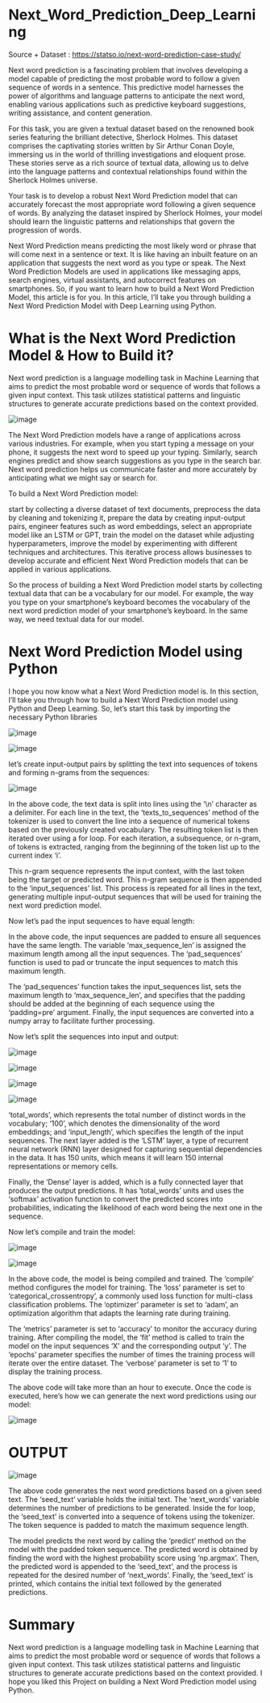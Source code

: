 # Next_Word_Prediction_Deep_Learning
Source + Dataset :  https://statso.io/next-word-prediction-case-study/

Next word prediction is a fascinating problem that involves developing a model capable of predicting the most probable word to follow a given sequence of words in a sentence. This predictive model harnesses the power of algorithms and language patterns to anticipate the next word, enabling various applications such as predictive keyboard suggestions, writing assistance, and content generation.

For this task, you are given a textual dataset based on the renowned book series featuring the brilliant detective, Sherlock Holmes. This dataset comprises the captivating stories written by Sir Arthur Conan Doyle, immersing us in the world of thrilling investigations and eloquent prose. These stories serve as a rich source of textual data, allowing us to delve into the language patterns and contextual relationships found within the Sherlock Holmes universe.

Your task is to develop a robust Next Word Prediction model that can accurately forecast the most appropriate word following a given sequence of words. By analyzing the dataset inspired by Sherlock Holmes, your model should learn the linguistic patterns and relationships that govern the progression of words.

Next Word Prediction means predicting the most likely word or phrase that will come next in a sentence or text. It is like having an inbuilt feature on an application that suggests the next word as you type or speak. The Next Word Prediction Models are used in applications like messaging apps, search engines, virtual assistants, and autocorrect features on smartphones. So, if you want to learn how to build a Next Word Prediction Model, this article is for you. In this article, I’ll take you through building a Next Word Prediction Model with Deep Learning using Python.

# What is the Next Word Prediction Model & How to Build it?

Next word prediction is a language modelling task in Machine Learning that aims to predict the most probable word or sequence of words that follows a given input context. This task utilizes statistical patterns and linguistic structures to generate accurate predictions based on the context provided.

![image](https://github.com/Siddhartha082/Next_Word_Prediction_Deep_Learning/assets/110781138/5ecc0cc8-6c14-4ea6-8eee-b6413381431c)

The Next Word Prediction models have a range of applications across various industries. For example, when you start typing a message on your phone, it suggests the next word to speed up your typing. Similarly, search engines predict and show search suggestions as you type in the search bar. Next word prediction helps us communicate faster and more accurately by anticipating what we might say or search for.

To build a Next Word Prediction model:

start by collecting a diverse dataset of text documents, 
preprocess the data by cleaning and tokenizing it, 
prepare the data by creating input-output pairs, 
engineer features such as word embeddings, 
select an appropriate model like an LSTM or GPT, 
train the model on the dataset while adjusting hyperparameters,
improve the model by experimenting with different techniques and architectures.
This iterative process allows businesses to develop accurate and efficient Next Word Prediction models that can be applied in various applications.

So the process of building a Next Word Prediction model starts by collecting textual data that can be a vocabulary for our model. For example, the way you type on your smartphone’s keyboard becomes the vocabulary of the next word prediction model of your smartphone’s keyboard. In the same way, we need textual data for our model.

# Next Word Prediction Model using Python

I hope you now know what a Next Word Prediction model is. In this section, I’ll take you through how to build a Next Word Prediction model using Python and Deep Learning. So, let’s start this task by importing the necessary Python libraries

![image](https://github.com/Siddhartha082/Next_Word_Prediction_Deep_Learning/assets/110781138/b7b85eaf-bf7a-4ce9-9842-2ed440646acf)

![image](https://github.com/Siddhartha082/Next_Word_Prediction_Deep_Learning/assets/110781138/2cb84fe6-a68e-40c4-906e-0a5ef3f94987)

 let’s create input-output pairs by splitting the text into sequences of tokens and forming n-grams from the sequences:

 ![image](https://github.com/Siddhartha082/Next_Word_Prediction_Deep_Learning/assets/110781138/5d69e939-00d2-4b4b-b9bd-bb8ca6b48f5f)

In the above code, the text data is split into lines using the ‘\n’ character as a delimiter. For each line in the text, the ‘texts_to_sequences’ method of the tokenizer is used to convert the line into a sequence of numerical tokens based on the previously created vocabulary. The resulting token list is then iterated over using a for loop. For each iteration, a subsequence, or n-gram, of tokens is extracted, ranging from the beginning of the token list up to the current index ‘i’.

This n-gram sequence represents the input context, with the last token being the target or predicted word. This n-gram sequence is then appended to the ‘input_sequences’ list. This process is repeated for all lines in the text, generating multiple input-output sequences that will be used for training the next word prediction model.

Now let’s pad the input sequences to have equal length:

In the above code, the input sequences are padded to ensure all sequences have the same length. The variable ‘max_sequence_len’ is assigned the maximum length among all the input sequences. The ‘pad_sequences’ function is used to pad or truncate the input sequences to match this maximum length.

The ‘pad_sequences’ function takes the input_sequences list, sets the maximum length to ‘max_sequence_len’, and specifies that the padding should be added at the beginning of each sequence using the ‘padding=pre’ argument. Finally, the input sequences are converted into a numpy array to facilitate further processing.

Now let’s split the sequences into input and output:

![image](https://github.com/Siddhartha082/Next_Word_Prediction_Deep_Learning/assets/110781138/1b8b3dec-bf9e-4463-a0be-aa5e4605380e)

![image](https://github.com/Siddhartha082/Next_Word_Prediction_Deep_Learning/assets/110781138/c7c37d77-3c38-4579-9f9e-3170a2412ef0)

![image](https://github.com/Siddhartha082/Next_Word_Prediction_Deep_Learning/assets/110781138/5cd5df12-2680-491b-b025-dd29c972e009)

![image](https://github.com/Siddhartha082/Next_Word_Prediction_Deep_Learning/assets/110781138/fd6ece6b-80f1-48b6-96f4-7e1bd9724a67)

‘total_words’, which represents the total number of distinct words in the vocabulary; 
‘100’, which denotes the dimensionality of the word embeddings; 
and ‘input_length’, which specifies the length of the input sequences.
The next layer added is the ‘LSTM’ layer, a type of recurrent neural network (RNN) layer designed for capturing sequential dependencies in the data. It has 150 units, which means it will learn 150 internal representations or memory cells.

Finally, the ‘Dense’ layer is added, which is a fully connected layer that produces the output predictions. It has ‘total_words’ units and uses the ‘softmax’ activation function to convert the predicted scores into probabilities, indicating the likelihood of each word being the next one in the sequence.

Now let’s compile and train the model:

![image](https://github.com/Siddhartha082/Next_Word_Prediction_Deep_Learning/assets/110781138/d8ed27a9-8d5f-4818-838c-04d88f3e2812)

![image](https://github.com/Siddhartha082/Next_Word_Prediction_Deep_Learning/assets/110781138/c98c2d08-b8c1-434f-a769-fa1e38d01254)

In the above code, the model is being compiled and trained. The ‘compile’ method configures the model for training. The ‘loss’ parameter is set to ‘categorical_crossentropy’, a commonly used loss function for multi-class classification problems. The ‘optimizer’ parameter is set to ‘adam’, an optimization algorithm that adapts the learning rate during training.

The ‘metrics’ parameter is set to ‘accuracy’ to monitor the accuracy during training. After compiling the model, the ‘fit’ method is called to train the model on the input sequences ‘X’ and the corresponding output ‘y’. The ‘epochs’ parameter specifies the number of times the training process will iterate over the entire dataset. The ‘verbose’ parameter is set to ‘1’ to display the training process.

The above code will take more than an hour to execute. Once the code is executed, here’s how we can generate the next word predictions using our model:

![image](https://github.com/Siddhartha082/Next_Word_Prediction_Deep_Learning/assets/110781138/01eb55f6-adbe-4d80-9ecf-ea82dfb36a0f)

# OUTPUT
![image](https://github.com/Siddhartha082/Next_Word_Prediction_Deep_Learning/assets/110781138/a5b7972b-c0d1-4747-8c42-52e0444c8db4)


The above code generates the next word predictions based on a given seed text. The ‘seed_text’ variable holds the initial text. The ‘next_words’ variable determines the number of predictions to be generated. Inside the for loop, the ‘seed_text’ is converted into a sequence of tokens using the tokenizer. The token sequence is padded to match the maximum sequence length.

The model predicts the next word by calling the ‘predict’ method on the model with the padded token sequence. The predicted word is obtained by finding the word with the highest probability score using ‘np.argmax’. Then, the predicted word is appended to the ‘seed_text’, and the process is repeated for the desired number of ‘next_words’. Finally, the ‘seed_text’ is printed, which contains the initial text followed by the generated predictions.

# Summary
Next word prediction is a language modelling task in Machine Learning that aims to predict the most probable word or sequence of words that follows a given input context. This task utilizes statistical patterns and linguistic structures to generate accurate predictions based on the context provided. I hope you liked this Project  on building a Next Word Prediction model using Python.


